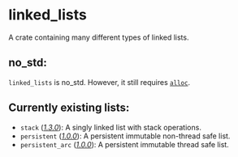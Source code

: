 # linked_lists
A crate containing many different types of linked lists.

## no_std:
`linked_lists` is no_std. However, it still requires [`alloc`](https://doc.rust-lang.org/alloc/).

## Currently existing lists:
- `stack` (*[1.3.0][stackversion]*): A singly linked list with stack operations.
- `persistent` (*[1.0.0][persistentversion]*): A persistent immutable non-thread safe list.
- `persistent_arc` (*[1.0.0][persistentarcversion]*): A persistent immutable thread safe list.

[stackversion]: https://docs.rs/linked_lists/0.1.6/linked_lists/stack/constant.VERSION.html
[persistentversion]: https://docs.rs/linked_lists/0.1.6/linked_lists/persistent/constant.VERSION.html
[persistentarcversion]: https://docs.rs/linked_lists/0.1.6/linked_lists/persistent_arc/constant.VERSION.html
